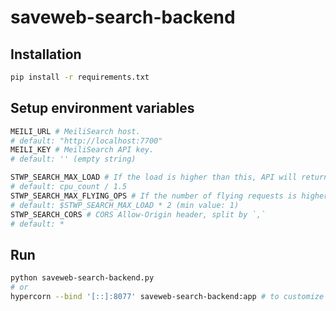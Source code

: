# saveweb-search-backend

## Installation

```bash
pip install -r requirements.txt
```

## Setup environment variables

```bash
MEILI_URL # MeiliSearch host.
# default: "http://localhost:7700"
MEILI_KEY # MeiliSearch API key.
# default: '' (empty string)

STWP_SEARCH_MAX_LOAD # If the load is higher than this, API will return 503.
# default: cpu_count / 1.5
STWP_SEARCH_MAX_FLYING_OPS # If the number of flying requests is higher than this, API will return 503.
# default: $STWP_SEARCH_MAX_LOAD * 2 (min value: 1)
STWP_SEARCH_CORS # CORS Allow-Origin header, split by `,`
# default: *
```

## Run

```bash
python saveweb-search-backend.py
# or
hypercorn --bind '[::]:8077' saveweb-search-backend:app # to customize the bind address
```
